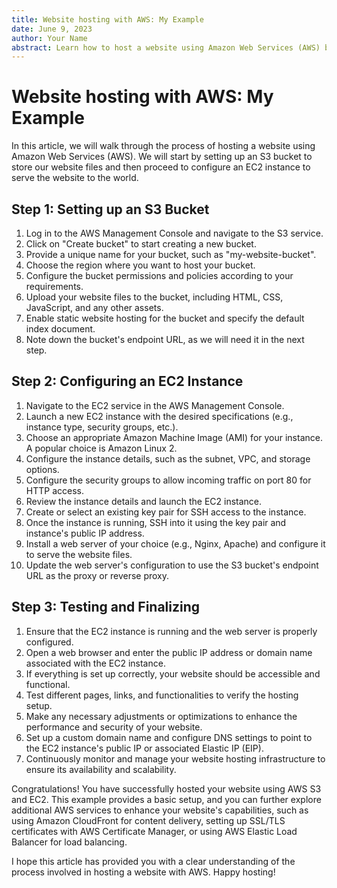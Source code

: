 ```yaml
---
title: Website hosting with AWS: My Example
date: June 9, 2023
author: Your Name
abstract: Learn how to host a website using Amazon Web Services (AWS) by setting up an S3 bucket and an EC2 instance.
---
```


# Website hosting with AWS: My Example

In this article, we will walk through the process of hosting a website using Amazon Web Services (AWS). We will start by setting up an S3 bucket to store our website files and then proceed to configure an EC2 instance to serve the website to the world.

## Step 1: Setting up an S3 Bucket

1. Log in to the AWS Management Console and navigate to the S3 service.
2. Click on "Create bucket" to start creating a new bucket.
3. Provide a unique name for your bucket, such as "my-website-bucket".
4. Choose the region where you want to host your bucket.
5. Configure the bucket permissions and policies according to your requirements.
6. Upload your website files to the bucket, including HTML, CSS, JavaScript, and any other assets.
7. Enable static website hosting for the bucket and specify the default index document.
8. Note down the bucket's endpoint URL, as we will need it in the next step.

## Step 2: Configuring an EC2 Instance

1. Navigate to the EC2 service in the AWS Management Console.
2. Launch a new EC2 instance with the desired specifications (e.g., instance type, security groups, etc.).
3. Choose an appropriate Amazon Machine Image (AMI) for your instance. A popular choice is Amazon Linux 2.
4. Configure the instance details, such as the subnet, VPC, and storage options.
5. Configure the security groups to allow incoming traffic on port 80 for HTTP access.
6. Review the instance details and launch the EC2 instance.
7. Create or select an existing key pair for SSH access to the instance.
8. Once the instance is running, SSH into it using the key pair and instance's public IP address.
9. Install a web server of your choice (e.g., Nginx, Apache) and configure it to serve the website files.
10. Update the web server's configuration to use the S3 bucket's endpoint URL as the proxy or reverse proxy.

## Step 3: Testing and Finalizing

1. Ensure that the EC2 instance is running and the web server is properly configured.
2. Open a web browser and enter the public IP address or domain name associated with the EC2 instance.
3. If everything is set up correctly, your website should be accessible and functional.
4. Test different pages, links, and functionalities to verify the hosting setup.
5. Make any necessary adjustments or optimizations to enhance the performance and security of your website.
6. Set up a custom domain name and configure DNS settings to point to the EC2 instance's public IP or associated Elastic IP (EIP).
7. Continuously monitor and manage your website hosting infrastructure to ensure its availability and scalability.

Congratulations! You have successfully hosted your website using AWS S3 and EC2. This example provides a basic setup, and you can further explore additional AWS services to enhance your website's capabilities, such as using Amazon CloudFront for content delivery, setting up SSL/TLS certificates with AWS Certificate Manager, or using AWS Elastic Load Balancer for load balancing.

I hope this article has provided you with a clear understanding of the process involved in hosting a website with AWS. Happy hosting!
